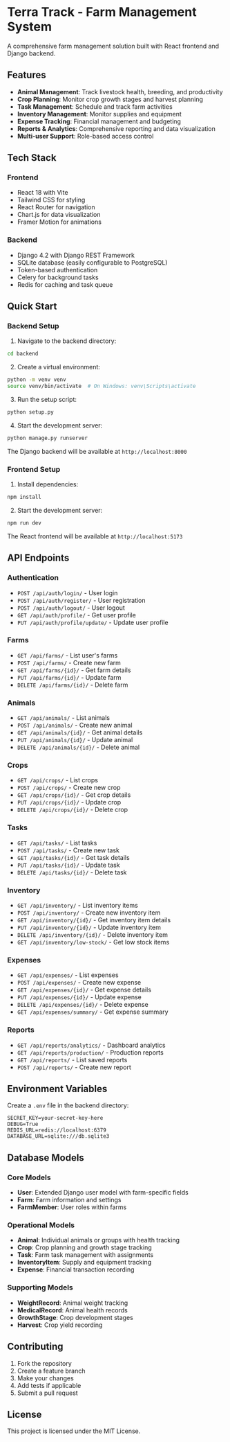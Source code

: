 # Terra Track - Farm Management System

A comprehensive farm management solution built with React frontend and Django backend.

## Features

- **Animal Management**: Track livestock health, breeding, and productivity
- **Crop Planning**: Monitor crop growth stages and harvest planning
- **Task Management**: Schedule and track farm activities
- **Inventory Management**: Monitor supplies and equipment
- **Expense Tracking**: Financial management and budgeting
- **Reports & Analytics**: Comprehensive reporting and data visualization
- **Multi-user Support**: Role-based access control

## Tech Stack

### Frontend
- React 18 with Vite
- Tailwind CSS for styling
- React Router for navigation
- Chart.js for data visualization
- Framer Motion for animations

### Backend
- Django 4.2 with Django REST Framework
- SQLite database (easily configurable to PostgreSQL)
- Token-based authentication
- Celery for background tasks
- Redis for caching and task queue

## Quick Start

### Backend Setup

1. Navigate to the backend directory:
```bash
cd backend
```

2. Create a virtual environment:
```bash
python -m venv venv
source venv/bin/activate  # On Windows: venv\Scripts\activate
```

3. Run the setup script:
```bash
python setup.py
```

4. Start the development server:
```bash
python manage.py runserver
```

The Django backend will be available at `http://localhost:8000`

### Frontend Setup

1. Install dependencies:
```bash
npm install
```

2. Start the development server:
```bash
npm run dev
```

The React frontend will be available at `http://localhost:5173`

## API Endpoints

### Authentication
- `POST /api/auth/login/` - User login
- `POST /api/auth/register/` - User registration
- `POST /api/auth/logout/` - User logout
- `GET /api/auth/profile/` - Get user profile
- `PUT /api/auth/profile/update/` - Update user profile

### Farms
- `GET /api/farms/` - List user's farms
- `POST /api/farms/` - Create new farm
- `GET /api/farms/{id}/` - Get farm details
- `PUT /api/farms/{id}/` - Update farm
- `DELETE /api/farms/{id}/` - Delete farm

### Animals
- `GET /api/animals/` - List animals
- `POST /api/animals/` - Create new animal
- `GET /api/animals/{id}/` - Get animal details
- `PUT /api/animals/{id}/` - Update animal
- `DELETE /api/animals/{id}/` - Delete animal

### Crops
- `GET /api/crops/` - List crops
- `POST /api/crops/` - Create new crop
- `GET /api/crops/{id}/` - Get crop details
- `PUT /api/crops/{id}/` - Update crop
- `DELETE /api/crops/{id}/` - Delete crop

### Tasks
- `GET /api/tasks/` - List tasks
- `POST /api/tasks/` - Create new task
- `GET /api/tasks/{id}/` - Get task details
- `PUT /api/tasks/{id}/` - Update task
- `DELETE /api/tasks/{id}/` - Delete task

### Inventory
- `GET /api/inventory/` - List inventory items
- `POST /api/inventory/` - Create new inventory item
- `GET /api/inventory/{id}/` - Get inventory item details
- `PUT /api/inventory/{id}/` - Update inventory item
- `DELETE /api/inventory/{id}/` - Delete inventory item
- `GET /api/inventory/low-stock/` - Get low stock items

### Expenses
- `GET /api/expenses/` - List expenses
- `POST /api/expenses/` - Create new expense
- `GET /api/expenses/{id}/` - Get expense details
- `PUT /api/expenses/{id}/` - Update expense
- `DELETE /api/expenses/{id}/` - Delete expense
- `GET /api/expenses/summary/` - Get expense summary

### Reports
- `GET /api/reports/analytics/` - Dashboard analytics
- `GET /api/reports/production/` - Production reports
- `GET /api/reports/` - List saved reports
- `POST /api/reports/` - Create new report

## Environment Variables

Create a `.env` file in the backend directory:

```env
SECRET_KEY=your-secret-key-here
DEBUG=True
REDIS_URL=redis://localhost:6379
DATABASE_URL=sqlite:///db.sqlite3
```

## Database Models

### Core Models
- **User**: Extended Django user model with farm-specific fields
- **Farm**: Farm information and settings
- **FarmMember**: User roles within farms

### Operational Models
- **Animal**: Individual animals or groups with health tracking
- **Crop**: Crop planning and growth stage tracking
- **Task**: Farm task management with assignments
- **InventoryItem**: Supply and equipment tracking
- **Expense**: Financial transaction recording

### Supporting Models
- **WeightRecord**: Animal weight tracking
- **MedicalRecord**: Animal health records
- **GrowthStage**: Crop development stages
- **Harvest**: Crop yield recording

## Contributing

1. Fork the repository
2. Create a feature branch
3. Make your changes
4. Add tests if applicable
5. Submit a pull request

## License

This project is licensed under the MIT License.